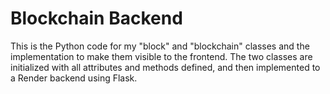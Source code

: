 # Blockchain Backend

This is the Python code for my "block" and "blockchain" classes and the implementation to make them visible to the frontend. The two classes are initialized with all attributes and methods defined, and then implemented to a Render backend using Flask.
